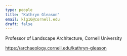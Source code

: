 ```yaml
---
type: people
title: "Kathryn Gleason"
email: klg16@cornell.edu
draft: false
---
```


Professor of Landscape Architecture, Cornell University

https://archaeology.cornell.edu/kathryn-gleason
